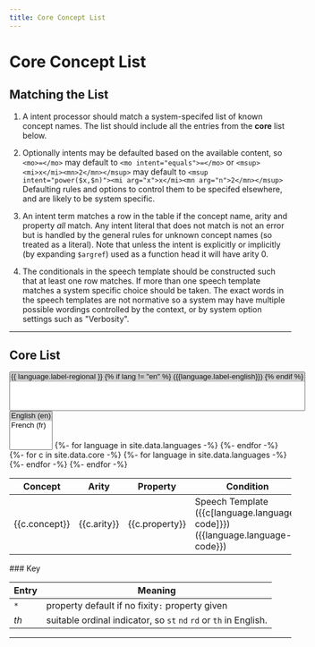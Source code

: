 ```yaml
---
title: Core Concept List
---
```


# Core Concept List


## Matching the List

1. A intent processor should match a system-specifed list of known concept names.
The list should include all the entries from the **core** list below.

2. Optionally intents may be defaulted based on the available content, so `<mo>=</mo>` may default to
`<mo intent="equals">=</mo>` or `<msup><mi>x</mi><mn>2</mn></msup>` may default to
`<msup intent="power($x,$n)"><mi arg="x">x</mi><mn arg="n">2</mn></msup>`
Defaulting rules and options to control them to be specifed elsewhere, and are likely to be system specific.

3. An intent term matches a row in the table if the concept name,
arity and property _all_ match.  Any intent literal that does not match is
not an error but is handled by the general rules for unknown concept
names (so treated as a literal). Note that unless the intent is
explicitly or implicitly (by expanding `$argref`) used as a function
head it will have arity 0.

4. The conditionals in the speech template should be constructed such that at least one row matches.
If more than one speech template matches a system specific choice should be taken.
The exact words in the speech templates are not normative so a system may have multiple possible wordings
controlled by the context, or by system option settings such as "Verbosity".

----

## Core List

<div class="language-switch">
  <select class="language-switch__select" id="myList" multiple>
     <!-- Loop over languages in _data/languages.yml -->
    {%- for language in site.data.languages -%}
        {% assign lang = language.language-code %}
        <option
	  {% if lang == "en" %}
          selected
          {% endif %}
          value="{{lang}}">
            {{ language.label-regional }}
            <!-- Ensures the translation of English is not displayed -->
            {% if lang != "en" %}
              ({{language.label-english}})
            {% endif %}
        </option>
    {%- endfor -%}
  </select>
</div>

<select id="LangSelect" multiple>
  <option value="4" selected>English (en)</option>
  <option value="5">French (fr)</option>
</select>

<style id="langcss">
  tr > *:nth-child(5) {display:none}
</style>


<table>
<thead>
<tr>
<th>Concept</th>
<th>Arity</th>
<th>Property</th>
<th>Condition</th>
{%- for language in site.data.languages -%}
<th>Speech Template ({{language.language-code}})</th> 
{%- endfor -%}
<th>Comments</th>
</tr>
</thead>
<tbody>
{%- for c in site.data.core -%}
<tr>
<td>{{c.concept}}</td>
<td>{{c.arity}}</td>
<td>{{c.property}}</td>
{%- for language in site.data.languages -%}
<td>Speech Template ({{c[language.language-code]}}) ({{language.language-code}})</td> 
{%- endfor -%}
<td>{{c.comment}}</td>
</tr>
{%- endfor -%}
</tbody>
</table>
### Key

| Entry | Meaning |
| ---- | ---- |
| `*` | property default if no  fixity`:` property given |
| _th_  | suitable ordinal indicator, so `st`  `nd` `rd` or `th` in English. |

----



<script>
      var LangSelect = document.getElementById('LangSelect');
      var LangCss = document.getElementById('langcss');
      LangSelect.onchange = (event) => {
	 LangCss.textContent='';
     for (var i=0, iLen=LangSelect.options.length; i<iLen; i++) {
    opt = LangSelect.options[i];
    if (opt.selected) {
    } else {
	LangCss.textContent= LangCss.textContent + "tr > *:nth-child(" + opt.value + ") {display:none}";
    }
     }
 }
</script>

